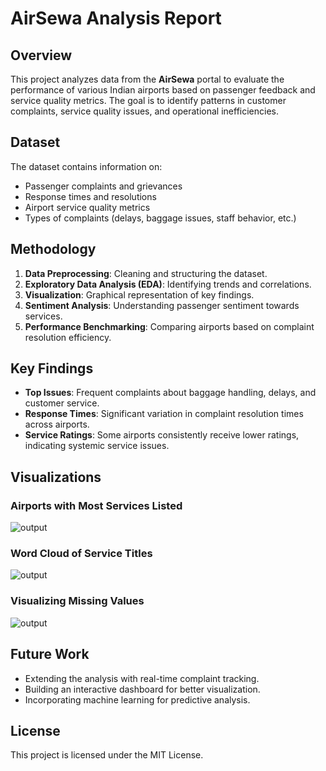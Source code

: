 # AirSewa Analysis Report

## Overview
This project analyzes data from the **AirSewa** portal to evaluate the performance of various Indian airports based on passenger feedback and service quality metrics. The goal is to identify patterns in customer complaints, service quality issues, and operational inefficiencies.

## Dataset
The dataset contains information on:
- Passenger complaints and grievances
- Response times and resolutions
- Airport service quality metrics
- Types of complaints (delays, baggage issues, staff behavior, etc.)

## Methodology
1. **Data Preprocessing**: Cleaning and structuring the dataset.
2. **Exploratory Data Analysis (EDA)**: Identifying trends and correlations.
3. **Visualization**: Graphical representation of key findings.
4. **Sentiment Analysis**: Understanding passenger sentiment towards services.
5. **Performance Benchmarking**: Comparing airports based on complaint resolution efficiency.

## Key Findings
- **Top Issues**: Frequent complaints about baggage handling, delays, and customer service.
- **Response Times**: Significant variation in complaint resolution times across airports.
- **Service Ratings**: Some airports consistently receive lower ratings, indicating systemic service issues.

## Visualizations
### Airports with Most Services Listed
![output](https://github.com/user-attachments/assets/dfc8b347-b635-4873-8ed0-a4eff49a6cdd)

### Word Cloud of Service Titles
![output](https://github.com/user-attachments/assets/d7f427cb-9034-44de-8063-2e7ce4ca60d1)


### Visualizing Missing Values
![output](https://github.com/user-attachments/assets/1f6ceaf4-59db-4509-8944-4e763b37fa96)


## Future Work
- Extending the analysis with real-time complaint tracking.
- Building an interactive dashboard for better visualization.
- Incorporating machine learning for predictive analysis.

## License
This project is licensed under the MIT License.

